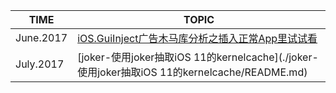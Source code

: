 |TIME|TOPIC|
|--|--|
|June.2017|[iOS.GuiInject广告木马库分析之插入正常App里试试看](./iOS.GuiInject广告木马库分析之插入正常App里试试看/README.md)|
|July.2017|[joker-使用joker抽取iOS 11的kernelcache](./joker-使用joker抽取iOS 11的kernelcache/README.md)|
